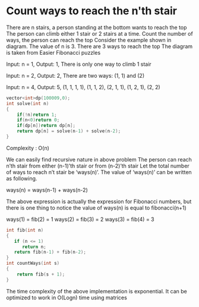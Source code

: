 # Count ways to reach the n'th stair

There are n stairs, a person standing at the bottom wants to reach the top
The person can climb either 1 stair or 2 stairs at a time. Count the number of ways, the person can reach the top
Consider the example shown in diagram. The value of n is 3. There are 3 ways to reach the top
The diagram is taken from Easier Fibonacci puzzles

Input: n = 1, Output: 1, There is only one way to climb 1 stair

Input: n = 2, Output: 2, There are two ways: (1, 1) and (2)

Input: n = 4, Output: 5, (1, 1, 1, 1), (1, 1, 2), (2, 1, 1), (1, 2, 1), (2, 2)

```cpp
vector<int>dp(100009,0);
int solve(int n)
{
    if(!n)return 1;
    if(n<0)return 0;
    if(dp[n])return dp[n];
    return dp[n] = solve(n-1) + solve(n-2);
}
```
Complexity : O(n)

We can easily find recursive nature in above problem
The person can reach n’th stair from either (n-1)’th stair or from (n-2)’th stair
Let the total number of ways to reach n’t stair be ‘ways(n)’. The value of ‘ways(n)’ can be written as following.

ways(n) = ways(n-1) + ways(n-2)
    
The above expression is actually the expression for Fibonacci numbers, but there is one thing to notice
the value of ways(n) is equal to fibonacci(n+1)

ways(1) = fib(2) = 1
ways(2) = fib(3) = 2
ways(3) = fib(4) = 3

```cpp
int fib(int n) 
{ 
   if (n <= 1) 
      return n; 
   return fib(n-1) + fib(n-2); 
} 
int countWays(int s) 
{ 
    return fib(s + 1); 
} 
```
The time complexity of the above implementation is exponential. It can be optimized to work in O(Logn) time using matrices
